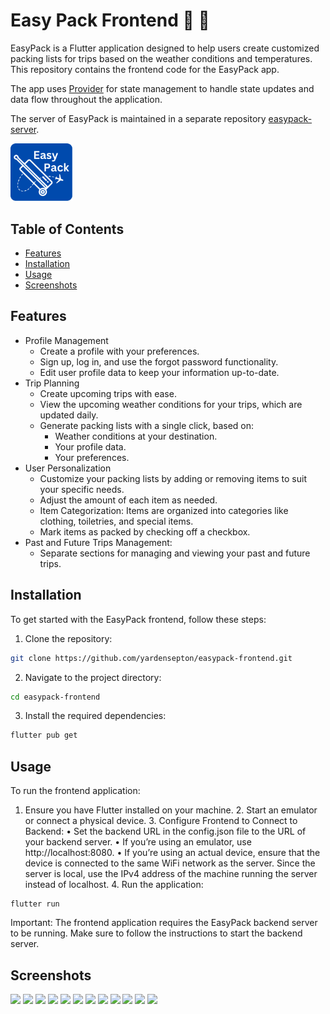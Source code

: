 # Easy Pack Frontend :luggage: :memo:

EasyPack is a Flutter application designed to help users create customized packing lists for trips based on the weather conditions and temperatures. This repository contains the frontend code for the EasyPack app.

The app uses [Provider](https://pub.dev/packages/provider) for state management to handle state updates and data flow throughout the application.

The server of EasyPack is maintained in a separate repository [easypack-server](https://github.com/yardensepton/easypack-server).

<img src="https://github.com/yardensepton/easypack-frontend/blob/ce82672abd3e5d3a93b73b971fd8bd6dba95444b/assets/background/EasyPack.png" width="100" />


## Table of Contents
* [Features](#features)
* [Installation](#installation)
* [Usage](#usage)
* [Screenshots](#screenshots)

## Features
* Profile Management
    * Create a profile with your preferences.
    * Sign up, log in, and use the forgot password functionality.
    * Edit user profile data to keep your information up-to-date.
* Trip Planning
    * Create upcoming trips with ease.
    * View the upcoming weather conditions for your trips, which are updated daily.
    * Generate packing lists with a single click, based on:
        * Weather conditions at your destination.
        * Your profile data.
        * Your preferences.
* User Personalization
    * Customize your packing lists by adding or removing items to suit your specific needs.
    *  Adjust the amount of each item as needed.
    * Item Categorization: Items are organized into categories like clothing, toiletries, and special items.
    * Mark items as packed by checking off a checkbox.
* Past and Future Trips Management:
    * Separate sections for managing and viewing your past and future trips.

## Installation
To get started with the EasyPack frontend, follow these steps:
1. Clone the repository:
```bash
git clone https://github.com/yardensepton/easypack-frontend.git
```
2. Navigate to the project directory:
```bash
cd easypack-frontend
```
3. Install the required dependencies:
```bash
flutter pub get
```
## Usage
To run the frontend application:
1.	Ensure you have Flutter installed on your machine.
	2.	Start an emulator or connect a physical device.
	3.	Configure Frontend to Connect to Backend:
	•	Set the backend URL in the config.json file to the URL of your backend server.
	•	If you’re using an emulator, use http://localhost:8080.
	•	If you’re using an actual device, ensure that the device is connected to the same WiFi network as the server. Since the server is local, use the IPv4 address of the machine running the server instead of localhost.
	4.	Run the application:
```
flutter run
```

Important: The frontend application requires the EasyPack backend server to be running. Make sure to follow the instructions to start the backend server.


## Screenshots
<img src="https://github.com/user-attachments/assets/4597c851-2a90-4581-9764-ce5dfbafbffa" width="30%"></img> <img src="https://github.com/user-attachments/assets/28e854a2-bbaa-42d4-bdb2-ae69ef5da0ee" width="30%"></img> <img src="https://github.com/user-attachments/assets/a4092c4c-9f4e-4a8f-b75f-f4ec17476686" width="30%"></img> <img src="https://github.com/user-attachments/assets/2c9bded4-5800-42c8-8f40-0b2ff39af1ce" width="30%"></img> <img src="https://github.com/user-attachments/assets/b4cf8a5a-287c-4d20-9918-e7bc4d32c729" width="30%"></img> <img src="https://github.com/user-attachments/assets/24233325-55c8-4881-9d87-68c46e6fb22b" width="30%"></img> <img src="https://github.com/user-attachments/assets/7ca79d88-0579-46b4-b33a-40e10b3b4f61" width="30%"></img> <img src="https://github.com/user-attachments/assets/26421c06-5555-4101-9d9a-b68e24f95548" width="30%"></img> <img src="https://github.com/user-attachments/assets/0cb0226e-3449-47aa-9866-fc9586601757" width="30%"></img> <img src="https://github.com/user-attachments/assets/d61e369d-34e9-4eab-a9ef-58463892c42c" width="30%"></img> <img src="https://github.com/user-attachments/assets/1ec7bc96-0447-4d07-96c7-bb21df770357" width="30%"></img> <img src="https://github.com/user-attachments/assets/210f9025-5cbe-47dd-a63d-c41491b0f047" width="30%"></img> 